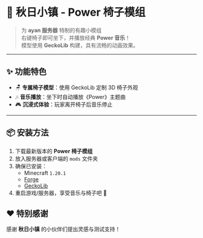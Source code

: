 # 🍂 秋日小镇 - Power 椅子模组

> 为 **ayan 服务器** 特制的有趣小模组  
> 右键椅子即可坐下，并播放经典 **Power 音乐**！  
> 模型使用 **GeckoLib** 构建，具有流畅的动画效果。  

---

## ✨ 功能特色
- 🪑 **专属椅子模型**：使用 GeckoLib 定制 3D 椅子外观  
- 🎶 **音乐播放**：坐下时自动播放《Power》主题曲  
- 🎮 **沉浸式体验**：玩家离开椅子后音乐停止    

---

## 📦 安装方法
1. 下载最新版本的 **Power 椅子模组**  
2. 放入服务器或客户端的 `mods` 文件夹  
3. 确保已安装：
   - Minecraft `1.20.1`
   - [Forge](https://files.minecraftforge.net/)  
   - [GeckoLib](https://modrinth.com/mod/geckolib)  
4. 重启游戏/服务器，享受音乐与椅子吧 🎉  

## ❤️ 特别感谢
感谢 **秋日小镇** 的小伙伴们提出灵感与测试支持！  


